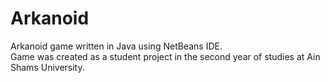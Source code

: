 # Arkanoid
Arkanoid game written in Java using NetBeans IDE.  
Game was created as a student project in the second year of studies at Ain Shams University.
